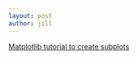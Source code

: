 ```yaml
---
layout: post
author: jill
---
```

 <a href="https://www.youtube.com/watch?v=Pry6_wn6DDw&t=305s">Matplotlib tutorial to create subplots </a>
